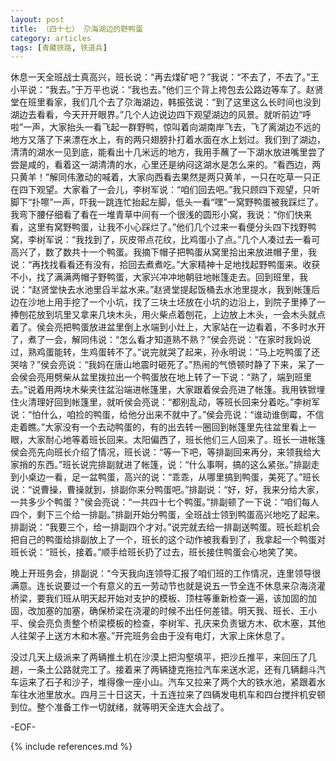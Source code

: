 ```yaml
---
layout: post
title: （四十七） 尕海湖边的野鸭蛋
category: articles
tags: [青藏铁路, 铁道兵]
---
```


休息一天全班战士真高兴，班长说：“再去煤矿吧？”我说：“不去了，不去了。”王小平说：“我去。”于万平也说：“我也去。”他们三个背上挎包去公路边等车了。赵贤堂在班里看家，我们几个去了尕海湖边，韩振弦说：“到了这里这么长时间也没到湖边去看看，今天开开眼界。”几个人边说边四下观望湖边的风景。就听前边“呼啦”一声，大家抬头一看飞起一群野鸭，惊叫着向湖南岸飞去，飞了离湖边不远的地方又落了下来漂在水上，有的两只翅膀扑打着水面在水上划过。我们到了湖边，清清的湖水一见到底，能看出十几米远的地方，我用手蘸了一下湖水放进嘴里尝了尝是咸的，看着这一湖清清的水，心里还是纳闷这湖水是怎么来的。“看西边，两只黄羊！”解同伟激动的喊着，大家向西看去果然是两只黄羊，一只在吃草一只正在四下观望。大家看了一会儿，李树军说：“咱们回去吧。”我只顾四下观望，只听脚下“扑嚓”一声，吓我一跳连忙抬起左脚，低头一看“嘿”一窝野鸭蛋被我踩烂了。我弯下腰仔细看了看在一堆青草中间有一个很浅的圆形小窝，我说：“你们快来看，这里有窝野鸭蛋，让我不小心踩烂了。”他们几个过来一看便分头四下找野鸭窝，李树军说：“我找到了，灰皮带点花纹，比鸡蛋小了点。”几个人凑过去一看可高兴了，数了数共十一个鸭蛋。我摘下帽子把鸭蛋从窝里拾出来放进帽子里，我说：“再找找看看还有没有，拾回去煮煮吃。”大家精神十足地找起野鸭蛋来。收获不小，找了满满两帽子野鸭蛋，大家兴冲冲地朝驻地帐篷走去。回到班里，我说：“赵贤堂快去水池里舀半盆水来。”赵贤堂提起饭桶去水池里提水，我到帐篷后边在沙地上用手挖了一个小坑，找了三块土坯放在小坑的边沿上，到院子里捧了一捧刨花放到坑里又拿来几块木头，用火柴点着刨花，上边放上木头，一会木头就点着了。侯会亮把鸭蛋放进盆里倒上水端到小灶上，大家站在一边看着，不多时水开了，煮了一会，解同伟说：“怎么看才知道熟不熟？”侯会亮说：“在家时我妈说过，熟鸡蛋能转，生鸡蛋转不了。”说完就哭了起来，孙永明说：“马上吃鸭蛋了还哭啥？”侯会亮说：“我妈在唐山地震时砸死了。”热闹的气愤顿时静了下来，呆了一会侯会亮用劈柴从盆里拨拉出一个鸭蛋放在地上转了一下说：“熟了，端到班里去。”说着用两块木柴夹住盆沿端进帐篷里，大家跟着侯会亮进了帐篷。我用铁锨埋住火清理好回到帐篷里，就听侯会亮说：“都别乱动，等班长回来分着吃。”李树军说：“怕什么，咱捡的鸭蛋，给他分出来不就中了。”侯会亮说：“谁动谁倒霉，不信走着瞧。”大家没有一个去动鸭蛋的，有的出去转一圈回到帐篷里先往盆里看上一眼，大家耐心地等着班长回来。太阳偏西了，班长他们三人回来了。班长一进帐篷侯会亮先向班长介绍了情况，班长说：“等一下吧，等排副回来再分，来领我给大家捎的东西。”班长说完排副就进了帐篷，说：“什么事啊，搞的这么紧张。”排副走到小桌边一看，足一盆鸭蛋，高兴的说：“乖乖，从哪里搞到鸭蛋，美死了。”班长说：“说曹操，曹操就到，排副你来分鸭蛋吧。”排副说：“好，好，我来分给大家，一共多少个鸭蛋？”侯会亮说：“一共四十七个鸭蛋。”排副顿了一下说：“咱们每人四个，剩下三个给一排副。”排副开始分鸭蛋，全班战士领到鸭蛋高兴地吃了起来。排副说：“我要三个，给一排副四个才对。”说完就去给一排副送鸭蛋。班长趁机会把自己的鸭蛋给排副放上了一个，班长的这个动作被我看到了，我拿起一个鸭蛋对班长说：“班长，接着。”顺手给班长扔了过去，班长接住鸭蛋会心地笑了笑。

晚上开班务会，排副说：“今天我向连领导汇报了咱们班的工作情况，连里领导很满意。连长说要过一个有意义的五一劳动节也就是说五一节全连不休息来尕海浇灌桥梁，要我们班从明天起开始对支护的模板、顶柱等重新检查一遍，该加固的加固，改加塞的加塞，确保桥梁在浇灌的时候不出任何差错。明天我、班长、王小平、侯会亮负责整个桥梁模板的检查，李树军、孔庆来负责锯方木、砍木塞，其他人往架子上送方木和木塞。”开完班务会由于没有电灯，大家上床休息了。

没过几天上级派来了两辆推土机在沙漠上把沟壑填平，把沙丘推平，来回压了几趟，一条土公路就完工了。接着来了两辆捷克拖拉汽车来送水泥，还有几辆翻斗汽车运来了石子和沙子，堆得像一座小山。汽车又拉来了两个大的铁水池，紧跟着水车往水池里放水。四月三十日这天，十五连拉来了四辆发电机车和四台搅拌机安顿到位。整个准备工作一切就绪，就等明天全连大会战了。

-EOF-

{% include references.md %}

